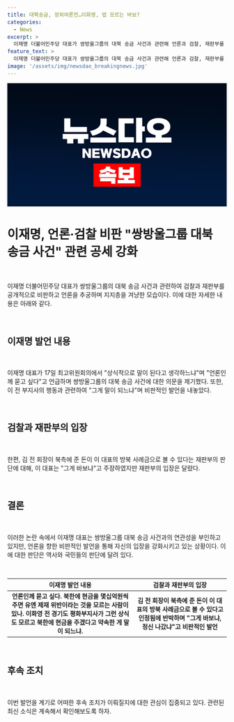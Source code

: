 ```yaml
---
title: 대북송금, 장외여론전…이화영, 법 모르는 바보?
categories:
  - News
excerpt: >
  이재명 더불어민주당 대표가 쌍방울그룹의 대북 송금 사건과 관련해 언론과 검찰, 재판부를 비판하며 지지층을 겨냥하는 발언을 펼치고 있다. 이 대표는 이화영 전 경기도 평화부지사의 대북 송금 관련 발언을 비판하며, 재판부의 결정을 부인하고 있다. 그러나 1심 재판부는 김 전 회장이 북측에 준 돈이 이 대표의 방북 사례금으로 볼 수 있다고 인정했다. 여기에 대해 이 대표는 "이 전 부지사가 바보냐"고 주장하고 있다.
feature_text: >
  이재명 더불어민주당 대표가 쌍방울그룹의 대북 송금 사건과 관련해 언론과 검찰, 재판부를 비판하며 지지층을 겨냥하는 발언을 펼치고 있다. 이 대표는 이화영 전 경기도 평화부지사의 대북 송금 관련 발언을 비판하며, 재판부의 결정을 부인하고 있다. 그러나 1심 재판부는 김 전 회장이 북측에 준 돈이 이 대표의 방북 사례금으로 볼 수 있다고 인정했다. 여기에 대해 이 대표는 "이 전 부지사가 바보냐"고 주장하고 있다.
image: '/assets/img/newsdao_breakingnews.jpg'
---
```


<p><img src="/assets/img/newsdao_breakingnews.jpg" alt="implanttips 속보" /></p>

<h1 data-ke-size="size26">이재명, 언론·검찰 비판 "쌍방울그룹 대북 송금 사건" 관련 공세 강화</h1>

<p data-ke-size="size16">&nbsp;</p>

<p>이재명 더불어민주당 대표가 쌍방울그룹의 대북 송금 사건과 관련하여 검찰과 재판부를 공개적으로 비판하고 언론을 추궁하며 지지층을 겨냥한 모습이다. 이에 대한 자세한 내용은 아래와 같다.</p>

<p data-ke-size="size16">&nbsp;</p>

<h2 data-ke-size="size26">이재명 발언 내용</h2>

<p data-ke-size="size16">&nbsp;</p>

<p>이재명 대표가 17일 최고위원회의에서 "상식적으로 말이 된다고 생각하느냐"며 "언론인께 묻고 싶다"고 언급하며 쌍방울그룹의 대북 송금 사건에 대한 의문을 제기했다. 또한, 이 전 부지사의 행동과 관련하여 "그게 말이 되느냐"며 비판적인 발언을 내놓았다.</p>

<p data-ke-size="size16">&nbsp;</p>

<h2 data-ke-size="size26">검찰과 재판부의 입장</h2>

<p data-ke-size="size16">&nbsp;</p>

<p>한편, 김 전 회장이 북측에 준 돈이 이 대표의 방북 사례금으로 볼 수 있다는 재판부의 판단에 대해, 이 대표는 "그게 바보냐"고 주장하였지만 재판부의 입장은 달랐다.</p>

<p data-ke-size="size16">&nbsp;</p>

<h2 data-ke-size="size26">결론</h2>

<p data-ke-size="size16">&nbsp;</p>

<p>이러한 논란 속에서 이재명 대표는 쌍방울그룹 대북 송금 사건과의 연관성을 부인하고 있지만, 언론을 향한 비판적인 발언을 통해 자신의 입장을 강화시키고 있는 상황이다. 이에 대한 판단은 역사와 국민들의 판단에 달려 있다.</p>

<p data-ke-size="size16">&nbsp;</p>

<table>
    <thead>
        <tr>
            <th style="text-align: center;">이재명 발언 내용</th>
            <th style="text-align: center;">검찰과 재판부의 입장</th>
        </tr>
    </thead>
    <tbody>
        <tr>
            <td style="text-align: center; height: 17px;"><b>언론인께 묻고 싶다. 북한에 현금을 몇십억원씩 주면 유엔 제재 위반이라는 것을 모르는 사람이 있나. 이화영 전 경기도 평화부지사가 그런 상식도 모르고 북한에 현금을 주겠다고 약속한 게 말이 되느냐.</b></td>
            <td style="text-align: center; height: 17px;"><b>김 전 회장이 북측에 준 돈이 이 대표의 방북 사례금으로 볼 수 있다고 인정됨에 반박하며 "그게 바보냐, 정신 나갔냐"고 비판적인 발언</b></td>
        </tr>
    </tbody>
</table>

<p data-ke-size="size16">&nbsp;</p>

<h2 data-ke-size="size26">후속 조치</h2>

<p data-ke-size="size16">&nbsp;</p>

<p>이번 발언을 계기로 어떠한 후속 조치가 이뤄질지에 대한 관심이 집중되고 있다. 관련된 최신 소식은 계속해서 확인해보도록 하자.</p>

<p data-ke-size="size16">&nbsp;</p>

